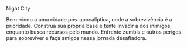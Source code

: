 Night City

Bem-vindo a uma cidade pós-apocalíptica, onde a sobrevivência é a prioridade. Construa sua própria base e tente invadir a dos inimigos, enquanto busca recursos pelo mundo. Enfrente zumbis e outros perigos para sobreviver e faça amigos nessa jornada desafiadora.